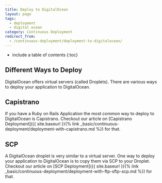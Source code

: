 ```yaml
---
title: Deploy to DigitalOcean
layout: page
tags:
  - deployment
  - digital ocean
category: Continuous Deployment
redirect_from:
  - /continuous-deployment/deployment-to-digitalocean/
---
```


* include a table of contents
{:toc}

## Different Ways to Deploy
DigitalOcean offers virtual servers (called Droplets).
There are various ways to deploy your application to DigitalOcean.

## Capistrano
If you have a Ruby on Rails Application the most common way to deploy to DigitalOcean is Capistrano.
Checkout our article on [Capistrano Deployment]({{ site.baseurl }}{% link _basic/continuous-deployment/deployment-with-capistrano.md %}) for that.

## SCP
A DigitalOcean droplet is very similar to a virtual server.
One way to deploy your application to DigitalOcean is to copy them via SCP to your Droplet.
Checkout our article on [SCP Deployment]({{ site.baseurl }}{% link _basic/continuous-deployment/deployment-with-ftp-sftp-scp.md %}) for that.
